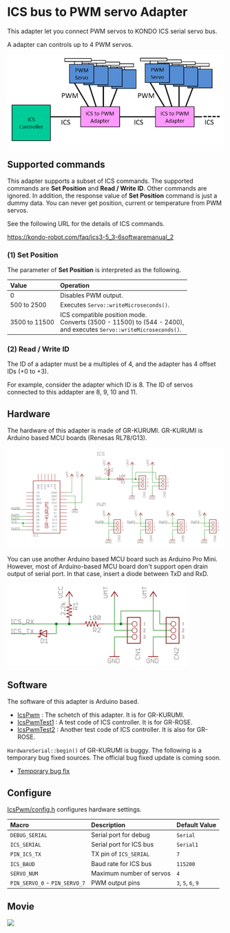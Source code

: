 # ICS bus to PWM servo Adapter

This adapter let you connect PWM servos to KONDO ICS serial servo bus.

A adapter can controls up to 4 PWM servos.

![Overview](overview.png)

## Supported commands

This adapter supports a subset of ICS commands. The supported commands are **Set Position** and **Read / Write ID**. Other commands are ignored. In addition, the response value of **Set Position** command is just a dummy data. You can never get position, current or temperature from PWM servos.

See the following URL for the details of ICS commands.

https://kondo-robot.com/faq/ics3-5_3-6softwaremanual_2

### (1) Set Position
The parameter of **Set Position** is interpreted as the following.

| Value         | Operation    |
|:--------------|:-------------|
| 0             | Disables PWM output. |
| 500 to 2500   | Executes `Servo::writeMicroseconds()`. |
| 3500 to 11500 | ICS compatible position mode.<br>Converts (3500 - 11500) to (544 - 2400),<br>and executes `Servo::writeMicroseconds()`. |


### (2) Read / Write ID

The ID of a adapter must be a multiples of 4, and the adapter has 4 offset IDs (+0 to +3).

For example, consider the adapter which ID is 8. The ID of servos connected to this addapter are 8, 9, 10 and 11.

## Hardware
The hardware of this adapter is made of GR-KURUMI. GR-KURUMI is Arduino based MCU boards (Renesas RL78/G13).

![Schematic](schematic.png)

You can use another Arduino based MCU board such as Arduino Pro Mini. However, most of Arduino-based MCU board don't support open drain output of serial port. In that case, insert a diode between TxD and RxD.

![Schematic](diode.png)

## Software

The software of this adapter is Arduino based.

- [IcsPwm](IcsPwm/) : The schetch of this adapter. It is for GR-KURUMI.
- [IcsPwmTest1](IcsPwmTest1/) : A test code of ICS controller. It is for GR-ROSE.
- [IcsPwmTest2](IcsPwmTest2/) : Another test code of ICS controller. It is also for GR-ROSE.

`HardwareSerial::begin()` of GR-KURUMI is buggy. The following is a temporary bug fixed sources. The official bug fixed update is coming soon.

- [Temporary bug fix](temp/)

## Configure

[IcsPwm/config.h](IcsPwm/config.h) configures hardware settings.

| Macro | Description | Default Value|
|:--------------|:-------------|:-------------|
| `DEBUG_SERIAL` | Serial port for debug | `Serial` |
| `ICS_SERIAL` | Serial port for ICS bus | `Serial1` |
| `PIN_ICS_TX` | TX pin of `ICS_SERIAL` | `7` |
| `ICS_BAUD` | Baud rate for ICS bus | `115200` |
| `SERVO_NUM` | Maximum number of servos | `4` |
| `PIN_SERVO_0` - `PIN_SERVO_7` | PWM output pins | `3`, `5`, `6`, `9`| 

## Movie

[![](https://img.youtube.com/vi/fqwMWizwraA/0.jpg)](https://www.youtube.com/watch?v=fqwMWizwraA)

